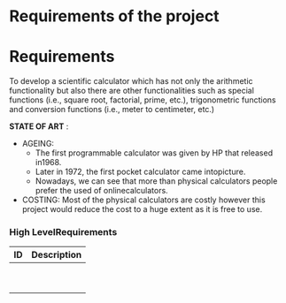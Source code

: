 # Requirements of the project

  
# Requirements

To develop a scientific calculator which has not only the arithmetic functionality but also there are other functionalities such as special functions (i.e., square root, factorial, prime, etc.), trigonometric functions and conversion functions (i.e., meter to centimeter, etc.)

**STATE OF ART** :

- AGEING:
  - The first programmable calculator was given by HP that released in1968.
  - Later in 1972, the first pocket calculator came intopicture.
  - Nowadays, we can see that more than physical calculators people prefer the used of onlinecalculators.
- COSTING: Most of the physical calculators are costly however this project would reduce the cost to a huge extent as it is free to use.


### High LevelRequirements  

|  ID |  Description |
|---|---|
|   |   |
|   |   |
|   |   |
|   |   |
|   |   |
|   |   |
|   |   |
|   |   |
|   |   |
